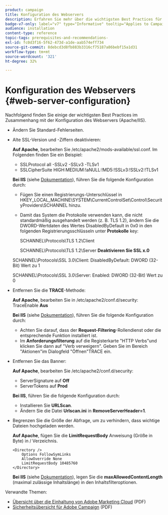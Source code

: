 ```yaml
---
product: campaign
title: Konfiguration des Webservers
description: Erfahren Sie mehr über die wichtigsten Best Practices für die Konfiguration von Webservern
badge-v7-only: label="v7" type="Informative" tooltip="Applies to Campaign Classic v7 only"
audience: installation
content-type: reference
topic-tags: prerequisites-and-recommendations-
exl-id: fc0d3f16-5f62-473d-a1de-aab574eff734
source-git-commit: 8debcd3d8fb883b3316cf75187a86bebf15a1d31
workflow-type: tm+mt
source-wordcount: '321'
ht-degree: 32%

---
```


# Konfiguration des Webservers {#web-server-configuration}



Nachfolgend finden Sie einige der wichtigsten Best Practices im Zusammenhang mit der Konfiguration des Webservers (Apache/IIS).

* Ändern Sie Standard-Fehlerseiten.

* Alte SSL-Version und -Ziffern deaktivieren:

   **Auf Apache**, bearbeiten Sie /etc/apache2/mods-available/ssl.conf. Im Folgenden finden Sie ein Beispiel:

   * SSLProtocol all -SSLv2 -SSLv3 -TLSv1
   * SSLCipherSuite HIGH:MEDIUM:!aNULL:!MD5:!SSLv3:!SSLv2:!TLSv1

   **Bei IIS** (siehe [Dokumentation](https://support.microsoft.com/en-us/kb/245030)), führen Sie die folgende Konfiguration durch:

   * Fügen Sie einen Registrierungs-Unterschlüssel in HKEY_LOCAL_MACHINE\SYSTEM\CurrentControlSet\Control\SecurityProviders\SCHANNEL hinzu.
   * Damit das System die Protokolle verwenden kann, die nicht standardmäßig ausgehandelt werden (z. B. TLS 1.2), ändern Sie die DWORD-Wertdaten des Wertes DisabledByDefault in 0x0 in den folgenden Registrierungsschlüsseln unter **Protokolle** key:

      SCHANNEL\Protocols\TLS 1.2\Client

      SCHANNEL\Protocols\TLS 1.2\Server
   **Deaktivieren Sie SSL x.0**

   SCHANNEL\Protocols\SSL 3.0\Client: DisabledByDefault: DWORD (32-Bit) Wert zu 1

   SCHANNEL\Protocols\SSL 3.0\Server: Enabled: DWORD (32-Bit) Wert zu 0

* Entfernen Sie die **TRACE**-Methode:

   **Auf Apache**, bearbeiten Sie in /etc/apache2/conf.d/security: TraceEnable **Aus**

   **Bei IIS** (siehe [Dokumentation](https://www.iis.net/configreference/system.webserver/security/requestfiltering/verbs)), führen Sie die folgende Konfiguration durch:

   * Achten Sie darauf, dass der **Request-Filtering**-Rollendienst oder die entsprechende Funktion installiert ist.
   * Im **Anforderungsfilterung** auf die Registerkarte &quot;HTTP Verbs&quot;und klicken Sie dann auf &quot;Verb verweigern&quot;. Geben Sie im Bereich &quot;Aktionen&quot;im Dialogfeld &quot;Öffnen&quot;TRACE ein.

* Entfernen Sie das Banner:

   **Auf Apache**, bearbeiten Sie /etc/apache2/conf.d/security:

   * ServerSignature auf **Off**
   * ServerTokens auf **Prod**

   **Bei IIS**, führen Sie die folgende Konfiguration durch:

   * Installieren Sie **URLScan**.
   * Ändern Sie die Datei **Urlscan.ini** in **RemoveServerHeader=1**.


* Begrenzen Sie die Größe der Abfrage, um zu verhindern, dass wichtige Dateien hochgeladen werden.

   **Auf Apache**, fügen Sie die **LimitRequestBody** Anweisung (Größe in Byte) in / Verzeichnis.

   ```
   <Directory />
       Options FollowSymLinks
       AllowOverride None
       LimitRequestBody 10485760
   </Directory>
   ```

   **Bei IIS** (siehe [Dokumentation](https://www.iis.net/configreference/system.webserver/security/requestfiltering/requestlimits)), legen Sie die **maxAllowedContentLength** (maximal zulässige Inhaltslänge) in den Inhaltsfilteroptionen.

Verwandte Themen:

* [Übersicht über die Einhaltung von Adobe Marketing Cloud](https://experienceleague.adobe.com/docs/core-services/assets/Adobe-Marketing-Cloud-Privacy-and-Security-Overview.pdf) (PDF)
* [Sicherheitsübersicht für Adobe Campaign](https://www.adobe.com/content/dam/cc/en/security/pdfs/ADB-CampaignSecurity-WP.pdf) (PDF)
